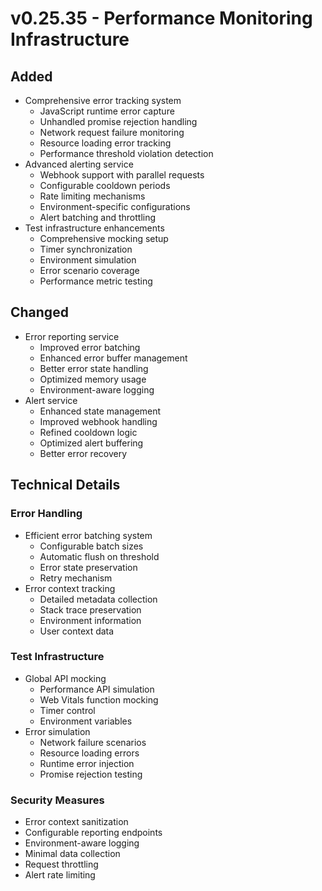 # v0.25.35 - Performance Monitoring Infrastructure

## Added
- Comprehensive error tracking system
  - JavaScript runtime error capture
  - Unhandled promise rejection handling
  - Network request failure monitoring
  - Resource loading error tracking
  - Performance threshold violation detection
- Advanced alerting service
  - Webhook support with parallel requests
  - Configurable cooldown periods
  - Rate limiting mechanisms
  - Environment-specific configurations
  - Alert batching and throttling
- Test infrastructure enhancements
  - Comprehensive mocking setup
  - Timer synchronization
  - Environment simulation
  - Error scenario coverage
  - Performance metric testing

## Changed
- Error reporting service
  - Improved error batching
  - Enhanced error buffer management
  - Better error state handling
  - Optimized memory usage
  - Environment-aware logging
- Alert service
  - Enhanced state management
  - Improved webhook handling
  - Refined cooldown logic
  - Optimized alert buffering
  - Better error recovery

## Technical Details
### Error Handling
- Efficient error batching system
  - Configurable batch sizes
  - Automatic flush on threshold
  - Error state preservation
  - Retry mechanism
- Error context tracking
  - Detailed metadata collection
  - Stack trace preservation
  - Environment information
  - User context data

### Test Infrastructure
- Global API mocking
  - Performance API simulation
  - Web Vitals function mocking
  - Timer control
  - Environment variables
- Error simulation
  - Network failure scenarios
  - Resource loading errors
  - Runtime error injection
  - Promise rejection testing

### Security Measures
- Error context sanitization
- Configurable reporting endpoints
- Environment-aware logging
- Minimal data collection
- Request throttling
- Alert rate limiting
